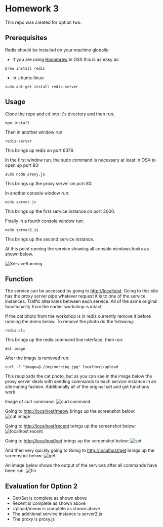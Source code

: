 Homework 3
=========================

This repo was created for option two.  

## Prerequisites

 Redis should be installed on your machine globally:  

 - If you are using [Homebrew](http://brew.sh/) in OSX this is as easy as:

  `brew install redis`

 - In Ubuntu linux:

  `sudo apt-get install redis-server`

## Usage

Clone the repo and cd into it's directory and then run;

`npm install`

Then in another window run:

  `redis-server`

This brings up redis on port 6379.

In the first window run, the sudo command is necessary at least in OSX to open up port 80:

`sudo node proxy.js`

This brings up the proxy server on port 80.

In another console window run:

`node server.js`

This brings up the first service instance on port 3000.

Finally in a fourth console window run:

`node server2.js`

This brings up the second service instance.

At this point running the service showing all console windows looks as shown below.

![ServiceRunning](https://github.com/Wildtrack/HW3/blob/master/img/ServiceRunning.png)

## Function 

The service can be accessed by going to [http://localhost](http://localhost).  Going to this site has the proxy server pipe whatever request it is to one of the service instances.  Traffic alternates between each service.  All of the same original functionality from the earlier workshop is intact.  

If the cat photo from the workshop is in redis currently remove it before running the demo below.  To remove the photo do the following: 

`redis-cli`

This brings up the redis command line interface, then run:

`del image`

After the image is removed run:

`curl -F "image=@./img/morning.jpg" localhost/upload`

This reuploads the cat photo, but as you can see in the image below the proxy server deals with sending commands to each service instance in an alternating fashion.  Additionally all of the original set and get functions work.  

Image of curl command:
![curl command](https://github.com/Wildtrack/HW3/blob/master/img/CurlCommand.png)

Going to [http://localhost/meow](http://localhost/meow) brings up the screenshot below:
![cat image](https://github.com/Wildtrack/HW3/blob/master/img/CatImage.png)

Going to [http://localhost/recent](http://localhost/recent) brings up the screenshot below:
![localhost recent](https://github.com/Wildtrack/HW3/blob/master/img/LocalHostRecent.png)

Going to [http://localhost/set](http://localhost/set) brings up the screenshot below:
![set](https://github.com/Wildtrack/HW3/blob/master/img/set.png)

And then very quickly going to Going to [http://localhost/get](http://localhost/get) brings up the screenshot below:
![get](https://github.com/Wildtrack/HW3/blob/master/img/get.png)

An image below shows the output of the services after all commands have been run.
![fin](https://github.com/Wildtrack/HW3/blob/master/img/fin.png)


## Evaluation for Option 2
- Get/Set is complete as shown above
- Recent is complete as shown above
- Upload/meow is complete as shown above
- The additional service instance is server2.js
- The proxy is proxy.js



